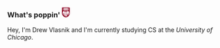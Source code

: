### What's poppin' <img src="https://github.com/drewvlaz/drewvlaz/blob/master/assets/maroon-shield.png" alt="UChicago Logo" width="18"/>

Hey, I'm Drew Vlasnik and I'm currently studying
CS at the _University of Chicago_.

<!--
**drewvlaz/drewvlaz** is a ✨ _special_ ✨ repository because its `README.md` (this file) appears on your GitHub profile.

Here are some ideas to get you started:
- 👋
- 🔭 I’m currently working on ...
- 🌱 I’m currently learning ...
- 👯 I’m looking to collaborate on ...
- 🤔 I’m looking for help with ...
- 💬 Ask me about ...
- 📫 How to reach me: ...
- 😄 Pronouns: ...
- ⚡ Fun fact: ...
-->
